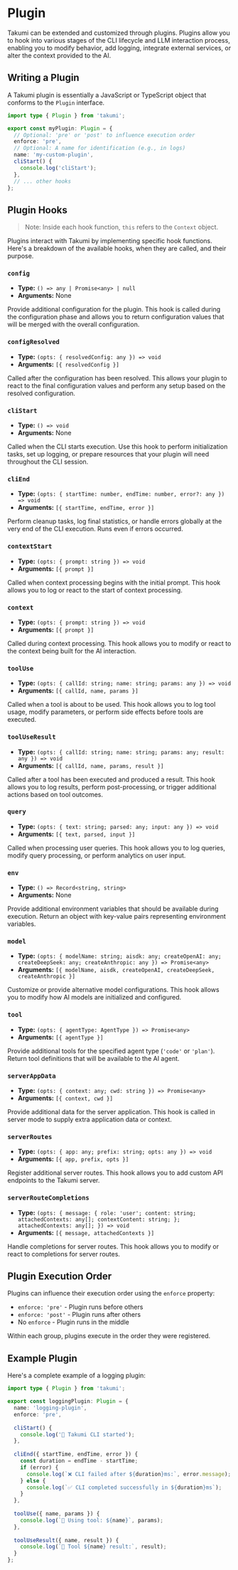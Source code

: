 # Plugin

Takumi can be extended and customized through plugins. Plugins allow you to hook into various stages of the CLI lifecycle and LLM interaction process, enabling you to modify behavior, add logging, integrate external services, or alter the context provided to the AI.

## Writing a Plugin

A Takumi plugin is essentially a JavaScript or TypeScript object that conforms to the `Plugin` interface.

```ts
import type { Plugin } from 'takumi';

export const myPlugin: Plugin = {
  // Optional: 'pre' or 'post' to influence execution order
  enforce: 'pre',
  // Optional: A name for identification (e.g., in logs)
  name: 'my-custom-plugin',
  cliStart() {
    console.log('cliStart');
  },
  // ... other hooks
};
```

## Plugin Hooks

> Note: Inside each hook function, `this` refers to the `Context` object.

Plugins interact with Takumi by implementing specific hook functions. Here's a breakdown of the available hooks, when they are called, and their purpose.

### `config`

- **Type:** `() => any | Promise<any> | null`
- **Arguments:** None

Provide additional configuration for the plugin. This hook is called during the configuration phase and allows you to return configuration values that will be merged with the overall configuration.

### `configResolved`

- **Type:** `(opts: { resolvedConfig: any }) => void`
- **Arguments:** `[{ resolvedConfig }]`

Called after the configuration has been resolved. This allows your plugin to react to the final configuration values and perform any setup based on the resolved configuration.

### `cliStart`

- **Type:** `() => void`
- **Arguments:** None

Called when the CLI starts execution. Use this hook to perform initialization tasks, set up logging, or prepare resources that your plugin will need throughout the CLI session.

### `cliEnd`

- **Type:** `(opts: { startTime: number, endTime: number, error?: any }) => void`
- **Arguments:** `[{ startTime, endTime, error }]`

Perform cleanup tasks, log final statistics, or handle errors globally at the very end of the CLI execution. Runs even if errors occurred.

### `contextStart`

- **Type:** `(opts: { prompt: string }) => void`
- **Arguments:** `[{ prompt }]`

Called when context processing begins with the initial prompt. This hook allows you to log or react to the start of context processing.

### `context`

- **Type:** `(opts: { prompt: string }) => void`
- **Arguments:** `[{ prompt }]`

Called during context processing. This hook allows you to modify or react to the context being built for the AI interaction.

### `toolUse`

- **Type:** `(opts: { callId: string; name: string; params: any }) => void`
- **Arguments:** `[{ callId, name, params }]`

Called when a tool is about to be used. This hook allows you to log tool usage, modify parameters, or perform side effects before tools are executed.

### `toolUseResult`

- **Type:** `(opts: { callId: string; name: string; params: any; result: any }) => void`
- **Arguments:** `[{ callId, name, params, result }]`

Called after a tool has been executed and produced a result. This hook allows you to log results, perform post-processing, or trigger additional actions based on tool outcomes.

### `query`

- **Type:** `(opts: { text: string; parsed: any; input: any }) => void`
- **Arguments:** `[{ text, parsed, input }]`

Called when processing user queries. This hook allows you to log queries, modify query processing, or perform analytics on user input.

### `env`

- **Type:** `() => Record<string, string>`
- **Arguments:** None

Provide additional environment variables that should be available during execution. Return an object with key-value pairs representing environment variables.

### `model`

- **Type:** `(opts: { modelName: string; aisdk: any; createOpenAI: any; createDeepSeek: any; createAnthropic: any }) => Promise<any>`
- **Arguments:** `[{ modelName, aisdk, createOpenAI, createDeepSeek, createAnthropic }]`

Customize or provide alternative model configurations. This hook allows you to modify how AI models are initialized and configured.

### `tool`

- **Type:** `(opts: { agentType: AgentType }) => Promise<any>`
- **Arguments:** `[{ agentType }]`

Provide additional tools for the specified agent type (`'code'` or `'plan'`). Return tool definitions that will be available to the AI agent.

### `serverAppData`

- **Type:** `(opts: { context: any; cwd: string }) => Promise<any>`
- **Arguments:** `[{ context, cwd }]`

Provide additional data for the server application. This hook is called in server mode to supply extra application data or context.

### `serverRoutes`

- **Type:** `(opts: { app: any; prefix: string; opts: any }) => void`
- **Arguments:** `[{ app, prefix, opts }]`

Register additional server routes. This hook allows you to add custom API endpoints to the Takumi server.

### `serverRouteCompletions`

- **Type:** `(opts: { message: { role: 'user'; content: string; attachedContexts: any[]; contextContent: string; }; attachedContexts: any[]; }) => void`
- **Arguments:** `[{ message, attachedContexts }]`

Handle completions for server routes. This hook allows you to modify or react to completions for server routes.

## Plugin Execution Order

Plugins can influence their execution order using the `enforce` property:

- `enforce: 'pre'` - Plugin runs before others
- `enforce: 'post'` - Plugin runs after others  
- No `enforce` - Plugin runs in the middle

Within each group, plugins execute in the order they were registered.

## Example Plugin

Here's a complete example of a logging plugin:

```ts
import type { Plugin } from 'takumi';

export const loggingPlugin: Plugin = {
  name: 'logging-plugin',
  enforce: 'pre',
  
  cliStart() {
    console.log('🚀 Takumi CLI started');
  },
  
  cliEnd({ startTime, endTime, error }) {
    const duration = endTime - startTime;
    if (error) {
      console.log(`❌ CLI failed after ${duration}ms:`, error.message);
    } else {
      console.log(`✅ CLI completed successfully in ${duration}ms`);
    }
  },
  
  toolUse({ name, params }) {
    console.log(`🔧 Using tool: ${name}`, params);
  },
  
  toolUseResult({ name, result }) {
    console.log(`📝 Tool ${name} result:`, result);
  }
};
```
